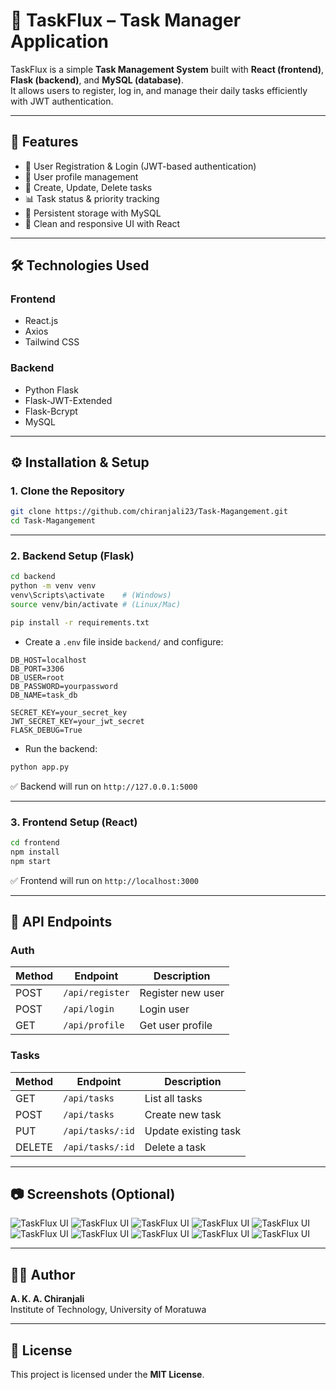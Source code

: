 # 📌 TaskFlux – Task Manager Application

TaskFlux is a simple **Task Management System** built with **React (frontend)**, **Flask (backend)**, and **MySQL (database)**.  
It allows users to register, log in, and manage their daily tasks efficiently with JWT authentication.  

---

## 🚀 Features

- 🔑 User Registration & Login (JWT-based authentication)  
- 👤 User profile management  
- 📝 Create, Update, Delete tasks  
- 📊 Task status & priority tracking  
- 💾 Persistent storage with MySQL  
- 🎨 Clean and responsive UI with React  

---

## 🛠️ Technologies Used

### Frontend
- React.js  
- Axios  
- Tailwind CSS  

### Backend
- Python Flask  
- Flask-JWT-Extended  
- Flask-Bcrypt  
- MySQL  

---

## ⚙️ Installation & Setup

### 1. Clone the Repository
```bash
git clone https://github.com/chiranjali23/Task-Magangement.git
cd Task-Magangement
```

---

### 2. Backend Setup (Flask)
```bash
cd backend
python -m venv venv
venv\Scripts\activate    # (Windows)
source venv/bin/activate # (Linux/Mac)

pip install -r requirements.txt
```

- Create a `.env` file inside `backend/` and configure:
```env
DB_HOST=localhost
DB_PORT=3306
DB_USER=root
DB_PASSWORD=yourpassword
DB_NAME=task_db

SECRET_KEY=your_secret_key
JWT_SECRET_KEY=your_jwt_secret
FLASK_DEBUG=True
```

- Run the backend:
```bash
python app.py
```
✅ Backend will run on `http://127.0.0.1:5000`

---

### 3. Frontend Setup (React)
```bash
cd frontend
npm install
npm start
```
✅ Frontend will run on `http://localhost:3000`

---

## 🔗 API Endpoints

### Auth
| Method | Endpoint        | Description          |
|--------|----------------|----------------------|
| POST   | `/api/register` | Register new user    |
| POST   | `/api/login`    | Login user           |
| GET    | `/api/profile`  | Get user profile     |

### Tasks
| Method | Endpoint        | Description          |
|--------|----------------|----------------------|
| GET    | `/api/tasks`    | List all tasks       |
| POST   | `/api/tasks`    | Create new task      |
| PUT    | `/api/tasks/:id`| Update existing task |
| DELETE | `/api/tasks/:id`| Delete a task        |

---

## 📷 Screenshots (Optional)
![TaskFlux UI](frontend/public/screenshot/login.png)
![TaskFlux UI](https://github.com/chiranjali23/Task-Magangement/blob/main/fontend/taskManagement/public/screenshot/changepassword.png)
![TaskFlux UI](fontend\taskManagement\public\screenshot\main.png)
![TaskFlux UI](fontend\taskManagement\public\screenshot\Addtask.png)
![TaskFlux UI](fontend\taskManagement\public\screenshot\changepassword.png)
![TaskFlux UI](fontend\taskManagement\public\screenshot\dispalyPending.png)
![TaskFlux UI](fontend\taskManagement\public\screenshot\displayDelete.png)
![TaskFlux UI](fontend\taskManagement\public\screenshot\displayCompeleted.png)
![TaskFlux UI](fontend\taskManagement\public\screenshot\editTask.png)
![TaskFlux UI](fontend\taskManagement\public\screenshot\profile.png)





---

## 👩‍💻 Author
**A. K. A. Chiranjali**  
Institute of Technology, University of Moratuwa  

---

## 📜 License
This project is licensed under the **MIT License**.  
